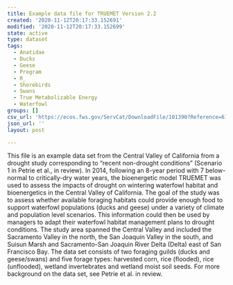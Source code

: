 ```yaml
---
title: Example data file for TRUEMET Version 2.2
created: '2020-11-12T20:17:33.152691'
modified: '2020-11-12T20:17:33.152699'
state: active
type: dataset
tags:
  - Anatidae
  - Ducks
  - Geese
  - Program
  - R_
  - Shorebirds
  - Swans
  - True Metabolizable Energy
  - Waterfowl
groups: []
csv_url: 'https://ecos.fws.gov/ServCat/DownloadFile/101390?Reference=61022'
json_url: ''
layout: post

---
```

This file is an example data set from the Central Valley of California from a drought study corresponding to “recent non-drought conditions” (Scenario 1 in Petrie et al., in review). In 2014, following an 8-year period with 7 below-normal to critically-dry water years, the bioenergetic model TRUEMET was used to assess the impacts of drought on wintering waterfowl habitat and bioenergetics in the Central Valley of California. The goal of the study was to assess whether available foraging habitats could provide enough food to support waterfowl populations (ducks and geese) under a variety of climate and population level scenarios. This information could then be used by managers to adapt their waterfowl habitat management plans to drought conditions. The study area spanned the Central Valley and included the Sacramento Valley in the north, the San Joaquin Valley in the south, and Suisun Marsh and Sacramento-San Joaquin River Delta (Delta) east of San Francisco Bay. The data set consists of two foraging guilds (ducks and geese/swans) and five forage types: harvested corn, rice (flooded), rice (unflooded), wetland invertebrates and wetland moist soil seeds. For more background on the data set, see Petrie et al. in review.
